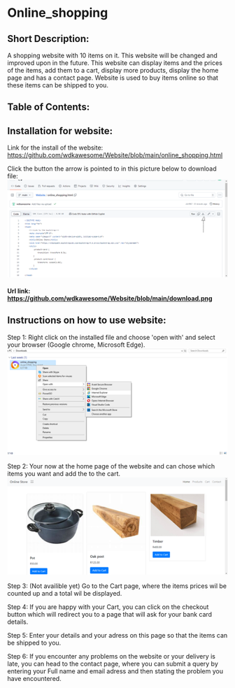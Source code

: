# Online_shopping

## Short Description:

A shopping website with 10 items on it. This website will be changed and improved upon in the future. This website can display items and the prices of the items, add them to a cart, display more products, display the home page and has a contact page. Website is used to buy items online so that these items can be shipped to you.

## Table of Contents:


##  Installation for website:

Link for the install of the website:
https://github.com/wdkawesome/Website/blob/main/online_shopping.html

Click the button the arrow is pointed to in this picture below to download file:
![download](https://github.com/wdkawesome/Website/blob/main/download.png)

#### Url link: https://github.com/wdkawesome/Website/blob/main/download.png

## Instructions on how to use website:

Step 1: Right click on the installed file and choose 'open with' and select your browser (Google chrome, Microsoft Edge).
![downloaded](https://github.com/wdkawesome/Website/blob/main/downloaded.png)


Step 2: Your now at the home page of the website and can chose which items you want and add the to the cart.
![shop](https://github.com/wdkawesome/Website/blob/main/shop.png)


Step 3: (Not availible yet) Go to the Cart page, where the items prices wil be counted up and a total wil be displayed.

Step 4: If you are happy with your Cart, you can click on the checkout button which will redirect you to a page that will ask for your bank card details.

Step 5: Enter your details and your adress on this page so that the items can be shipped to you. 

Step 6: If you encounter any problems on the website or your delivery is late, you can head to the contact page, where you can submit a query by entering your Full name and email adress and then stating the problem you have encountered.
